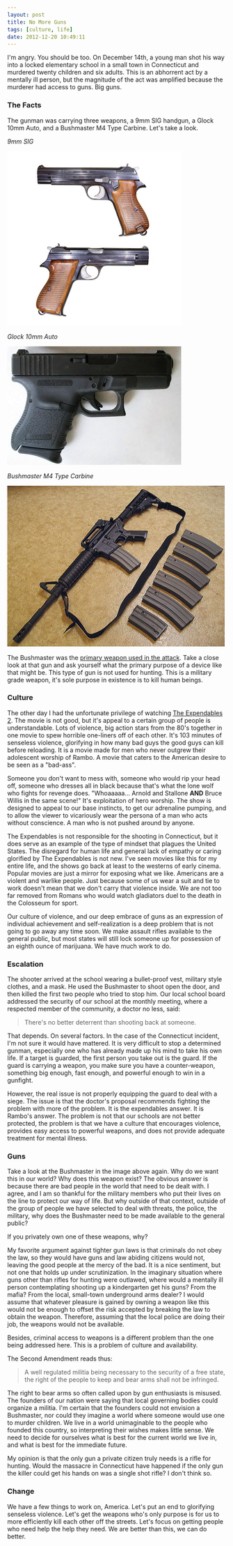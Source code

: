 ```yaml
---
layout: post
title: No More Guns
tags: [culture, life]
date: 2012-12-20 10:49:11
---
```


I'm angry. You should be too. On December 14th, a young man shot his way into a locked elementary school in a small town in Connecticut and murdered twenty children and six adults. This is an abhorrent act by a mentally ill person, but the magnitude of the act was amplified because the murderer had access to guns. Big guns.  

### The Facts

The gunman was carrying three weapons, a 9mm SIG handgun, a Glock 10mm Auto, and a Bushmaster M4 Type Carbine. Let's take a look. 

*9mm SIG*

![Alt Text](/media/SIG_P210_IMG_6829-30.jpg)

*Glock 10mm Auto*

![Alt Text](/media/Glock_10mm_Auto.jpg)

*Bushmaster M4 Type Carbine*

![Alt Text](/media/Bushmaster_M4_Type_Carbine.jpg)

The Bushmaster was the [primary weapon used in the attack](http://abcnews.go.com/US/authorities-search-motives-elementary-school-shooting-massacre/story?id=17981351#.UNO84aXSLi4). Take a close look at that gun and ask yourself what the primary purpose of a device like that might be. This type of gun is not used for hunting. This is a military grade weapon, it's sole purpose in existence is to kill human beings. 

### Culture

The other day I had the unfortunate privilege of watching [The Expendables 2][1]. The movie is not good, but it's appeal to a certain group of people is understandable. Lots of violence, big action stars from the 80's together in one movie to spew horrible one-liners off of each other. It's 103 minutes of senseless violence, glorifying in how many bad guys the good guys can kill before reloading. It is a movie made for men who never outgrew their adolescent worship of Rambo. A movie that caters to the American desire to be seen as a "bad-ass". 

Someone you don't want to mess with, someone who would rip your head off, someone who dresses all in black because that's what the lone wolf who fights for revenge does. "Whoaaaaa... Arnold and Stallone **AND** Bruce Willis in the same scene!" It's exploitation of hero worship. The show is designed to appeal to our base instincts, to get our adrenaline pumping, and to allow the viewer to vicariously wear the persona of a man who acts without conscience. A man who is not pushed around by anyone. 

The Expendables is not responsible for the shooting in Connecticut, but it does serve as an example of the type of mindset that plagues the United States. The disregard for human life and general lack of empathy or caring glorified by The Expendables is not new. I've seen movies like this for my entire life, and the shows go back at least to the westerns of early cinema. Popular movies are just a mirror for exposing what we like. Americans are a violent and warlike people. Just because some of us wear a suit and tie to work doesn't mean that we don't carry that violence inside. We are not too far removed from Romans who would watch gladiators duel to the death in the Colosseum for sport. 

Our culture of violence, and our deep embrace of guns as an expression of individual achievement and self-realization is a deep problem that is not going to go away any time soon. We make assault rifles available to the general public, but most states will still lock someone up for possession of an eighth ounce of marijuana. We have much work to do. 

### Escalation

The shooter arrived at the school wearing a bullet-proof vest, military style clothes, and a mask. He used the Bushmaster to shoot open the door, and then killed the first two people who tried to stop him. Our local school board addressed the security of our school at the monthly meeting, where a respected member of the community, a doctor no less, said:

> There's no better deterrent than shooting back at someone.

That depends. On several factors. In the case of the Connecticut incident, I'm not sure it would have mattered. It is very difficult to stop a determined gunman, especially one who has already made up his mind to take his own life. If a target is guarded, the first person you take out is the guard. If the guard is carrying a weapon, you make sure you have a counter-weapon, something big enough, fast enough, and powerful enough to win in a gunfight. 

However, the real issue is not properly equipping the guard to deal with a siege. The issue is that the doctor's proposal recommends fighting the problem with more of the problem. It is the expendables answer. It is Rambo's answer. The problem is not that our schools are not better protected, the problem is that we have a culture that encourages violence, provides easy access to powerful weapons, and does not provide adequate treatment for mental illness. 

### Guns

Take a look at the Bushmaster in the image above again. Why do we want this in our world? Why does this weapon exist? The obvious answer is because there are bad people in the world that need to be dealt with. I agree, and I am so thankful for the military members who put their lives on the line to protect our way of life. But why outside of that context, outside of the group of people we have selected to deal with threats, the police, the military, why does the Bushmaster need to be made available to the general public? 

If you privately own one of these weapons, why? 

My favorite argument against tighter gun laws is that criminals do not obey the law, so they would have guns and law abiding citizens would not, leaving the good people at the mercy of the bad. It is a nice sentiment, but not one that holds up under scrutinization. In the imaginary situation where guns other than rifles for hunting were outlawed, where would a mentally ill person contemplating shooting up a kindergarten get his guns? From the mafia? From the local, small-town underground arms dealer?  I would assume that whatever pleasure is gained by owning a weapon like this would not be enough to offset the risk accepted by breaking the law to obtain the weapon. Therefore, assuming that the local police are doing their job, the weapons would not be available. 

Besides, criminal access to weapons is a different problem than the one being addressed here. This is a problem of culture and availability. 

The Second Amendment reads thus:

>A well regulated militia being necessary to the security of a free state, the right of the people to keep and bear arms shall not be infringed.

The right to bear arms so often called upon by gun enthusiasts is misused. The founders of our nation were saying that local governing bodies could organize a militia. I'm certain that the founders could not envision a Bushmaster, nor could they imagine a world where someone would use one to murder children. We live in a world unimaginable to the people who founded this country, so interpreting their wishes makes little sense. We need to decide for ourselves what is best for the current world we live in, and what is best for the immediate future. 

My opinion is that the only gun a private citizen truly needs is a rifle for hunting. Would the massacre in Connecticut have happened if the only gun the killer could get his hands on was a single shot rifle? I don't think so.   

### Change

We have a few things to work on, America. Let's put an end to glorifying senseless violence. Let's get the weapons who's only purpose is for us to more efficiently kill each other off the streets. Let's focus on getting people who need help the help they need. We are better than this, we can do better. 


[1]: https://en.wikipedia.org/wiki/The_Expendables_2




